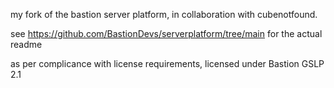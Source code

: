 my fork of the bastion server platform, in collaboration with cubenotfound.

see https://github.com/BastionDevs/serverplatform/tree/main for the actual readme

as per complicance with license requirements, licensed under Bastion GSLP 2.1
